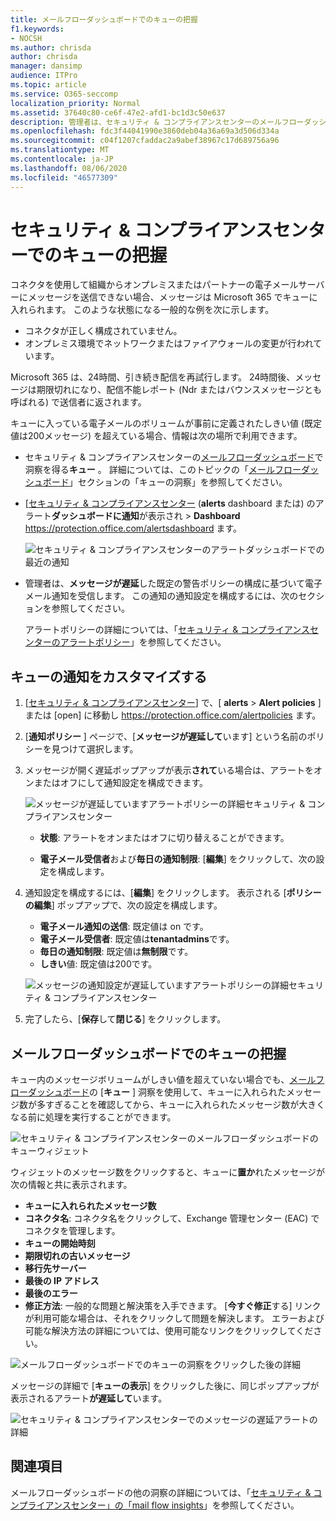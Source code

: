 ```yaml
---
title: メールフローダッシュボードでのキューの把握
f1.keywords:
- NOCSH
ms.author: chrisda
author: chrisda
manager: dansimp
audience: ITPro
ms.topic: article
ms.service: O365-seccomp
localization_priority: Normal
ms.assetid: 37640c80-ce6f-47e2-afd1-bc1d3c50e637
description: 管理者は、セキュリティ & コンプライアンスセンターのメールフローダッシュボードにあるキューウィジェットを使用して、送信コネクタを介して社内組織またはパートナー組織への失敗したメールフローを監視する方法を学習できます。
ms.openlocfilehash: fdc3f44041990e3860deb04a36a69a3d506d334a
ms.sourcegitcommit: c04f1207cfaddac2a9abef38967c17d689756a96
ms.translationtype: MT
ms.contentlocale: ja-JP
ms.lasthandoff: 08/06/2020
ms.locfileid: "46577309"
---
```

# <a name="queues-insight-in-the-security--compliance-center"></a>セキュリティ & コンプライアンスセンターでのキューの把握

コネクタを使用して組織からオンプレミスまたはパートナーの電子メールサーバーにメッセージを送信できない場合、メッセージは Microsoft 365 でキューに入れられます。 このような状態になる一般的な例を次に示します。

- コネクタが正しく構成されていません。
- オンプレミス環境でネットワークまたはファイアウォールの変更が行われています。

Microsoft 365 は、24時間、引き続き配信を再試行します。 24時間後、メッセージは期限切れになり、配信不能レポート (Ndr またはバウンスメッセージとも呼ばれる) で送信者に返されます。

キューに入っている電子メールのボリュームが事前に定義されたしきい値 (既定値は200メッセージ) を超えている場合、情報は次の場所で利用できます。

- セキュリティ & コンプライアンスセンターの[メールフローダッシュボード](mail-flow-insights-v2.md)で洞察を得る**キュー** 。 詳細については、このトピックの「[メールフローダッシュボード](#queues-insight-in-the-mail-flow-dashboard)」セクションの「キューの洞察」を参照してください。
  
- [[セキュリティ & コンプライアンスセンター](https://protection.office.com) (**alerts** dashboard または) のアラート**ダッシュボードに通知**が表示され \> **Dashboard** <https://protection.office.com/alertsdashboard> ます。

  ![セキュリティ & コンプライアンスセンターのアラートダッシュボードでの最近の通知](../../media/mfi-queued-messages-alert.png)

- 管理者は、**メッセージが遅延**した既定の警告ポリシーの構成に基づいて電子メール通知を受信します。 この通知の通知設定を構成するには、次のセクションを参照してください。

  アラートポリシーの詳細については、「[セキュリティ & コンプライアンスセンターのアラートポリシー](../../compliance/alert-policies.md)」を参照してください。

## <a name="customize-queue-alerts"></a>キューの通知をカスタマイズする

1. [[セキュリティ & コンプライアンスセンター](https://protection.office.com)] で、[ **alerts** \> **Alert policies** ] または [open] に移動し <https://protection.office.com/alertpolicies> ます。

2. [**通知ポリシー** ] ページで、[**メッセージが遅延して**います] という名前のポリシーを見つけて選択します。

3. メッセージが開く遅延ポップアップが表示**されて**いる場合は、アラートをオンまたはオフにして通知設定を構成できます。

   ![メッセージが遅延していますアラートポリシーの詳細セキュリティ & コンプライアンスセンター](../../media/mfi-queued-messages-alert-policy.png)

   - **状態**: アラートをオンまたはオフに切り替えることができます。

   - **電子メール受信者**および**毎日の通知制限**: [**編集**] をクリックして、次の設定を構成します。

4. 通知設定を構成するには、[**編集**] をクリックします。 表示される [**ポリシーの編集**] ポップアップで、次の設定を構成します。

   - **電子メール通知の送信**: 既定値は on です。
   - **電子メール受信者**: 既定値は**tenantadmins**です。
   - **毎日の通知制限**: 既定値は**無制限**です。
   - **しきい**値: 既定値は200です。

   ![メッセージの通知設定が遅延していますアラートポリシーの詳細セキュリティ & コンプライアンスセンター](../../media/mfi-queued-messages-alert-policy-notification-settings.png)

5. 完了したら、[**保存**して**閉じる**] をクリックします。

## <a name="queues-insight-in-the-mail-flow-dashboard"></a>メールフローダッシュボードでのキューの把握

キュー内のメッセージボリュームがしきい値を超えていない場合でも、[メールフローダッシュボード](mail-flow-insights-v2.md)の [**キュー** ] 洞察を使用して、キューに入れられたメッセージ数が多すぎることを確認してから、キューに入れられたメッセージ数が大きくなる前に処理を実行することができます。

![セキュリティ & コンプライアンスセンターのメールフローダッシュボードのキューウィジェット](../../media/mfi-queues-widget.png)

ウィジェットのメッセージ数をクリックすると、キューに**置か**れたメッセージが次の情報と共に表示されます。

- **キューに入れられたメッセージ数**
- **コネクタ名**: コネクタ名をクリックして、Exchange 管理センター (EAC) でコネクタを管理します。
- **キューの開始時刻**
- **期限切れの古いメッセージ**
- **移行先サーバー**
- **最後の IP アドレス**
- **最後のエラー**
- **修正方法**: 一般的な問題と解決策を入手できます。 [**今すぐ修正**する] リンクが利用可能な場合は、それをクリックして問題を解決します。 エラーおよび可能な解決方法の詳細については、使用可能なリンクをクリックしてください。

![メールフローダッシュボードでのキューの洞察をクリックした後の詳細](../../media/mfi-queues-details.png)

メッセージの詳細で [**キューの表示**] をクリックした後に、同じポップアップが表示されるアラート**が遅延して**います。

![セキュリティ & コンプライアンスセンターでのメッセージの遅延アラートの詳細](../../media/mfi-queued-messages-alert-details.png)

## <a name="see-also"></a>関連項目

メールフローダッシュボードの他の洞察の詳細については、「[セキュリティ & コンプライアンスセンター」の「mail flow insights](mail-flow-insights-v2.md)」を参照してください。

